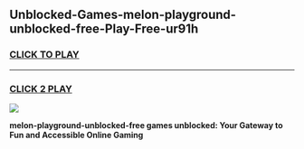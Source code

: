 
## Unblocked-Games-melon-playground-unblocked-free-Play-Free-ur91h
<h3>
<a href="https://premium76.site?title=melon-playground-unblocked-free&ref=18A1">CLICK TO PLAY</a></h3>
<hr>

<h3>
<a href="https://premium76.site?title=melon-playground-unblocked-free&ref=18A1">CLICK 2 PLAY</a>
  
</h3>

<a href="https://premium76.site?title=melon-playground-unblocked-free&ref=18A1"><img src="https://clearcache.store/games.png"></a>


**melon-playground-unblocked-free games unblocked: Your Gateway to Fun and Accessible Online Gaming**
